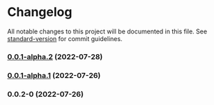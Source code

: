 # Changelog

All notable changes to this project will be documented in this file. See [standard-version](https://github.com/conventional-changelog/standard-version) for commit guidelines.

### [0.0.1-alpha.2](https://github.com/thx/thx-portal-rule/compare/v0.0.1-alpha.1...v0.0.1-alpha.2) (2022-07-28)

### [0.0.1-alpha.1](https://github.com/thx/thx-portal-rule/compare/v0.0.2-0...v0.0.1-alpha.1) (2022-07-26)

### 0.0.2-0 (2022-07-26)
